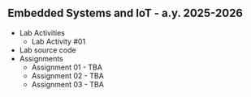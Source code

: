## Embedded Systems and IoT - a.y. 2025-2026 

- Lab Activities
  - Lab Activity #01
- Lab source code
- Assignments
  - Assignment 01 - TBA
  - Assignment 02 - TBA
  - Assignment 03 - TBA




